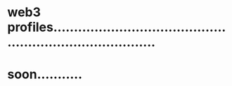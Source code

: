 # web3 profiles..............................................................................
# soon...........

